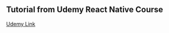 ## Tutorial from Udemy React Native Course

[Udemy Link](https://www.udemy.com/course/react-native-the-practical-guide/)